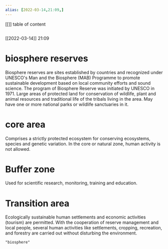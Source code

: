 ```yaml
---
alias: [2022-03-14,21:09,]
---
```

[[]]
table of content
```toc
```

[[2022-03-14]] 21:09
# biosphere reserves
Biosphere reserves are sites established by countries and recognized under UNESCO's Man and the Biosphere (MAB) Programme to promote sustainable development
based on local community efforts and sound science.
The program of Biosphere Reserve was initiated by UNESCO in 1971.
Large areas of protected land for conservation of wildlife, plant and animal resources and traditional life of the tribals living in the area.
May have one or more national parks or wildlife sanctuaries in it.
# core area
Comprises a strictly protected ecosystem for conserving ecosystems, species and genetic variation.
In the core or natural zone, human activity is not allowed.
# Buffer zone
Used for scientific research, monitoring, training and education.
# Transition area
Ecologically sustainable human settlements and economic activities (tourism) are permitted.
With the cooperation of reserve management and local people, several human activities like settlements, cropping, recreation, and forestry are carried out without disturbing the environment.
```query
"biosphere"
```